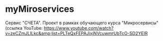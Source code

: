 # myMiroservices
Сервис "СЧЕТА". Проект в рамках обучающего курса "Микросервисы" (ссылка YouTube: https://www.youtube.com/watch?v=zeCZmJLILkc&amp;list=PLTeQxFEPAJixjNVcuwmrUbTcO-SD2YEIR
